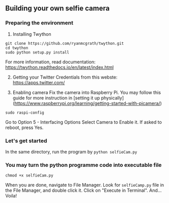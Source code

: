 ## Building your own selfie camera

### Preparing the environment 

1. Installing Twython 

```
git clone https://github.com/ryanmcgrath/twython.git
cd twython
sudo python setup.py install
```

For more information, read documentation: https://twython.readthedocs.io/en/latest/index.html

2. Getting your Twitter Credentials from this webste: https://apps.twitter.com/ 

3. Enabling camera
Fix the camera into Raspberry Pi. You may follow this guide for more instruction in [setting it up physically] (https://www.raspberrypi.org/learning/getting-started-with-picamera/)

```
sudo raspi-config
```

Go to Option 5 - Interfacing Options
Select Camera to Enable it. 
If asked to reboot, press Yes. 


### Let's get started

In the same directory, run the program by ```python selfieCam.py``` 



### You may turn the python programme code into executable file 

```
chmod +x selfieCam.py
``` 

When you are done, navigate to File Manager. Look for ```selfieCamp.py``` file in the File Manager, and double click it. Click on "Execute in Terminal". And... Voila!
